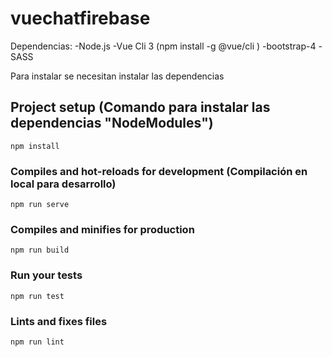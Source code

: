 ﻿# vuechatfirebase
Dependencias:
-Node.js
-Vue Cli 3 (npm install -g @vue/cli )
-bootstrap-4
-SASS

Para instalar se necesitan instalar las dependencias

## Project setup (Comando para instalar las dependencias "NodeModules")
```
npm install
```

### Compiles and hot-reloads for development (Compilación en local para desarrollo)
```
npm run serve
```
### Compiles and minifies for production
```
npm run build
```

### Run your tests
```
npm run test
```

### Lints and fixes files
```
npm run lint
```
